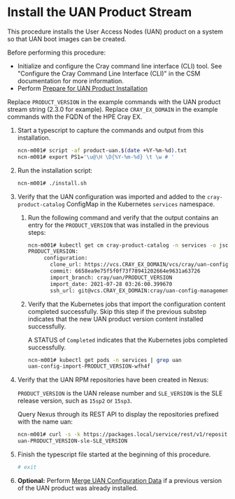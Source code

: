 # Install the UAN Product Stream

This procedure installs the User Access Nodes (UAN) product on a system so that UAN boot images can be created.

Before performing this procedure:

- Initialize and configure the Cray command line interface (CLI) tool. See "Configure the Cray Command Line Interface (CLI)" in the CSM documentation for more information.
- Perform [Prepare for UAN Product Installation](../installation_prereqs/Prepare_for_UAN_Product_Installation.md)

Replace `PRODUCT_VERSION` in the example commands with the UAN product stream string (2.3.0 for example). Replace `CRAY_EX_DOMAIN` in the example commands with the FQDN of the HPE Cray EX.

1. Start a typescript to capture the commands and output from this installation.

    ```bash
    ncn-m001# script -af product-uan.$(date +%Y-%m-%d).txt 
    ncn-m001# export PS1='\u@\H \D{%Y-%m-%d} \t \w # '
    ```

2. Run the installation script:

    ```bash
    ncn-m001# ./install.sh
    ```

3. Verify that the UAN configuration was imported and added to the `cray-product-catalog` ConfigMap in the Kubernetes `services` namespace.

    1. Run the following command and verify that the output contains an entry for the `PRODUCT_VERSION` that was installed in the previous steps:

       ```bash
       ncn-m001# kubectl get cm cray-product-catalog -n services -o json | jq -r .data.uan
       PRODUCT_VERSION:
            configuration:
              clone_url: https://vcs.CRAY_EX_DOMAIN/vcs/cray/uan-config-management.git
              commit: 6658ea9e75f5f0f73f78941202664e9631a63726
              import_branch: cray/uan/PRODUCT_VERSION
              import_date: 2021-07-28 03:26:00.399670
              ssh_url: git@vcs.CRAY_EX_DOMAIN:cray/uan-config-management.git
       ```
    
    2. Verify that the Kubernetes jobs that import the configuration content completed successfully. Skip this step if the previous substep indicates that the new UAN product version content installed successfully.
    
       A STATUS of `Completed` indicates that the Kubernetes jobs completed successfully.
    
       ```bash
       ncn-m001# kubectl get pods -n services | grep uan
       uan-config-import-PRODUCT_VERSION-wfh4f                                  0/3     Completed   0          3m15s
       ```
    
4. Verify that the UAN RPM repositories have been created in Nexus:

   `PRODUCT_VERSION` is the UAN release number and `SLE_VERSION` is the SLE release version, such as `15sp2` or `15sp3`.

    Query Nexus through its REST API to display the repositories prefixed with the name uan:
   
    ```bash
    ncn-m001# curl -s -k https://packages.local/service/rest/v1/repositories | jq -r '.[] | select(.name | startswith("uan")) | .name'
    uan-PRODUCT_VERSION-sle-SLE_VERSION
    ```
   
5. Finish the typescript file started at the beginning of this procedure.

    ```bash
    # exit
    ```

6. **Optional:** Perform [Merge UAN Configuration Data](../upgrade/Merge_UAN_Configuration_Data.md#merge-uan-configuration-data) if a previous version of the UAN product was already installed.
